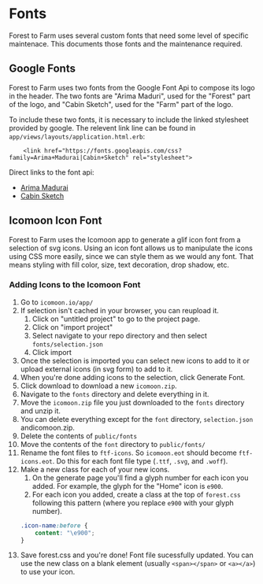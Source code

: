 # Fonts

Forest to Farm uses several custom fonts that need some level of specific
maintenace.  This documents those fonts and the maintenance required.

## Google Fonts

Forest to Farm uses two fonts from the Google Font Api to compose its logo in
the header.  The two fonts are "Arima Maduri", used for the "Forest" part of
the logo, and "Cabin Sketch", used for the "Farm" part of the logo.

To include these two fonts, it is necessary to include the linked stylesheet
provided by google.  The relevent link line can be found 
in  ``app/views/layouts/application.html.erb``:

```
    <link href="https://fonts.googleapis.com/css?family=Arima+Madurai|Cabin+Sketch" rel="stylesheet">
```

Direct links to the font api:
- [Arima Madurai](https://fonts.google.com/specimen/Arima+Madurai)
- [Cabin Sketch](https://fonts.google.com/specimen/Cabin+Sketch)

## Icomoon Icon Font

Forest to Farm uses the Icomoon app to generate a glif icon font from a
selection of svg icons.  Using an icon font allows us to manipulate the icons
using CSS more easily, since we can style them as we would any font.  That
means styling with fill color, size, text decoration, drop shadow, etc.

### Adding Icons to the Icomoon Font

1. Go to ``icomoon.io/app/``
2. If selection isn't cached in your browser, you can reupload it.  
    1. Click on "untitled project" to go to the project page.  
    2. Click on "import project"
    3. Select navigate to your repo directory and then select ``fonts/selection.json``
    4. Click import
3. Once the selection is imported you can select new icons to add to it or upload external icons (in svg form) to add to it.
4. When you're done adding icons to the selection, click Generate Font.
5. Click download to download a new ``icomoon.zip``.
6. Navigate to the ``fonts`` directory and delete everything in it.
7. Move the ``icomoon.zip`` file you just downloaded to the ``fonts`` directory and unzip it.  
8. You can delete everything except for the ``font`` directory, ``selection.json`` andicomoon.zip.
9. Delete the contents of ``public/fonts``
10. Move the contents of the ``font`` directory to ``public/fonts/``
11. Rename the font files to ``ftf-icons``.  So ``icomoon.eot`` should become ``ftf-icons.eot``.  Do this for each font file type (``.ttf``, ``.svg``, and  ``.woff``).
12. Make a new class for each of your new icons.  
    1. On the generate page you'll find a glyph number for each icon you added.  For example, the glyph for the "Home" icon is ``e900``.  
    2. For each icon you added, create a class at the top of ``forest.css`` following this pattern (where you replace ``e900`` with your glyph number).
    ```css
    .icon-name:before {
        content: "\e900";
    }
    ```
13. Save forest.css and you're done!  Font file sucessfully updated.  You can use the new class on a blank element (usually ``<span></span>`` or ``<a></a>``) to use your icon.

